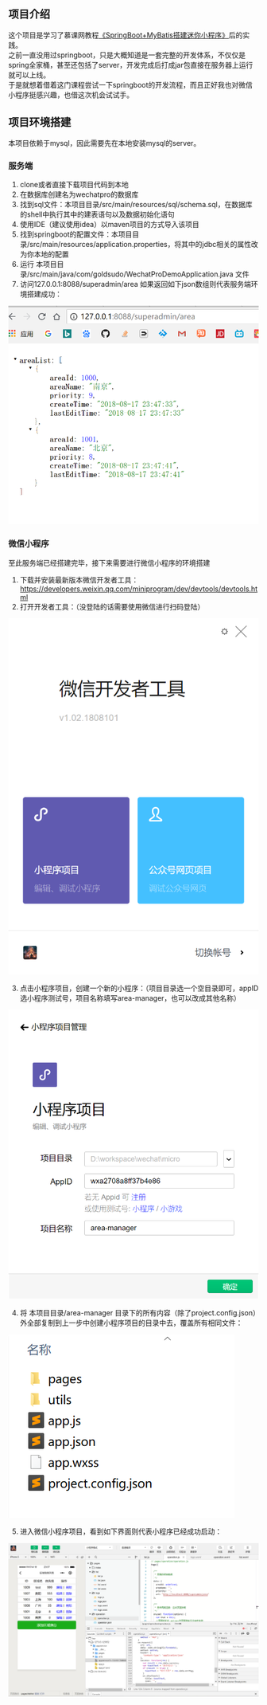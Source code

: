 ## 项目介绍
这个项目是学习了慕课网教程[《SpringBoot+MyBatis搭建迷你小程序》](https://www.imooc.com/learn/945)后的实践。<br>
之前一直没用过springboot，只是大概知道是一套完整的开发体系，不仅仅是spring全家桶，甚至还包括了server，开发完成后打成jar包直接在服务器上运行就可以上线。<br>
于是就想着借着这门课程尝试一下springboot的开发流程，而且正好我也对微信小程序挺感兴趣，也借这次机会试试手。
## 项目环境搭建
本项目依赖于mysql，因此需要先在本地安装mysql的server。
### 服务端
1. clone或者直接下载项目代码到本地
2. 在数据库创建名为wechatpro的数据库
3. 找到sql文件：本项目目录/src/main/resources/sql/schema.sql，在数据库的shell中执行其中的建表语句以及数据初始化语句
4. 使用IDE（建议使用idea）以maven项目的方式导入该项目
5. 找到springboot的配置文件：本项目目录/src/main/resources/application.properties，将其中的jdbc相关的属性改为你本地的配置
6. 运行 本项目目录/src/main/java/com/goldsudo/WechatProDemoApplication.java 文件
7. 访问127.0.0.1:8088/superadmin/area 如果返回如下json数组则代表服务端环境搭建成功：

![image](https://github.com/goldsudo/springboot-wechat-demo/blob/master/SNAP-SHOT/api.png)

### 微信小程序
至此服务端已经搭建完毕，接下来需要进行微信小程序的环境搭建
1. 下载并安装最新版本微信开发者工具：https://developers.weixin.qq.com/miniprogram/dev/devtools/devtools.html
2. 打开开发者工具：（没登陆的话需要使用微信进行扫码登陆）

![image](https://github.com/goldsudo/springboot-wechat-demo/blob/master/SNAP-SHOT/wechat-tool.png)

3. 点击小程序项目，创建一个新的小程序：（项目目录选一个空目录即可，appID选小程序测试号，项目名称填写area-manager，也可以改成其他名称）

![image](https://github.com/goldsudo/springboot-wechat-demo/blob/master/SNAP-SHOT/wechat-project.png)

4. 将 本项目目录/area-manager 目录下的所有内容（除了project.config.json）外全部复制到上一步中创建小程序项目的目录中去，覆盖所有相同文件：

![image](https://github.com/goldsudo/springboot-wechat-demo/blob/master/SNAP-SHOT/res.png)

5. 进入微信小程序项目，看到如下界面则代表小程序已经成功启动：

![image](https://github.com/goldsudo/springboot-wechat-demo/blob/master/SNAP-SHOT/result.png)
